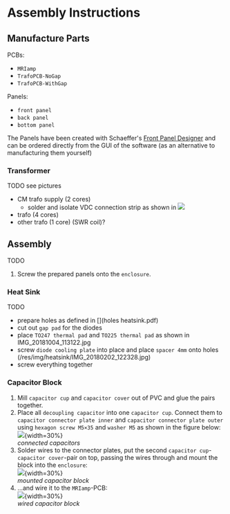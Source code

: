 # Assembly Instructions

## Manufacture Parts

PCBs:

- `MRIamp`
- `TrafoPCB-NoGap`
- `TrafoPCB-WithGap`

Panels:

- `front panel`
- `back panel`
- `bottom panel`

The Panels have been created with Schaeffer's [Front Panel Designer](https://www.frontpanelexpress.com/front-panel-designer) and can be ordered directly from the GUI of the software (as an alternative to manufacturing them yourself)

### Transformer

TODO see pictures

- CM trafo supply (2 cores)
	- solder and isolate VDC connection strip as shown in ![](/res/img/enclosure/IMG_20180209_080222.jpg)
- trafo (4 cores)
- other trafo (1 core) (SWR coil)?

## Assembly

TODO

1. Screw the prepared panels onto the `enclosure`.

### Heat Sink

TODO

- prepare holes as defined in [](holes heatsink.pdf)
- cut out `gap pad` for the diodes
- place `TO247 thermal pad` and `TO225 thermal pad` as shown in IMG_20181004_113122.jpg
- screw `diode cooling plate` into place and place `spacer 4mm` onto holes (/res/img/heatsink/IMG_20180202_122328.jpg)
- screw everything together

### Capacitor Block

1. Mill `capacitor cup` and `capacitor cover` out of PVC and glue the pairs together.
2. Place all `decoupling capacitor` into one `capacitor cup`. Connect them to `capacitor connector plate inner` and `capacitor connector plate outer` using `hexagon screw M5×35` and `washer M5` as shown in the figure below:\
	![](/res/img/capacitor-block-open.jpg){width=30%}\
	_connected capacitors_
3. Solder wires to the connector plates, put the second `capacitor cup`-`capacitor cover`-pair on top, passing the wires through and mount the block into the `enclosure`:\
	![](/res/img/capacitor-block-mounted.jpg){width=30%}\
	_mounted capacitor block_
4. …and wire it to the `MRIamp`-PCB:\
	![](/res/img/capacitor-block-wired.jpg){width=30%}\
	_wired capacitor block_
